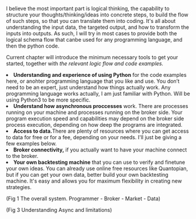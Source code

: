 I believe the most important part is logical thinking, the capability to structure your thoughts/thinking/ideas into concrete steps, to build the flow of such steps, so that you can translate them into coding. It's all about understanding the input data, the targeted output, and how to transform the inputs into outputs. As such, I will try in most cases to provide both the logical schema flow that canbe used for any programming language, and then the python code.

Current chapter will introduce the minimum necessary tools to get your started, together with <i>the relevant logic flow and code examples.</i>
<li><b>Understanding and experience of using Python</b> for the code examples here, or anohter programming language that you like and use. You don’t need to be an expert, just understand how things actually work. Any programming language works actually, I am just familiar with Python. Will be using Python3 to be more specific.</li>
<li><b>Understand how asynchronous proccesses</b> work. There are processes running on your machine and processes running on the broker side. Your program execution speed and capabilities may depend on the broker side process execution, depending on how deep the programs are integrated.</li>
<li><b>Access to data.</b>There are plenty of resources where you can get access to data for free or for a fee, depending on your needs. I'll just be giving a few examples below.</li> 
<li><b>Broker connectivity,</b> if you actually want to have your machine connect to the broker.</li>
<li><b>Your own backtesting machine</b> that you can use to verify and finetune your own ideas. You can already use online free resources like Quantopian, but if you can get your own data, better build your own backtesting machine. It's easy and allows you for maximum flexibility in creating new strategies.</li>

(Fig 1 The overall system. Programmer - Broker - Market - Data)


(Fig 3 Understanding Async and limitations)
